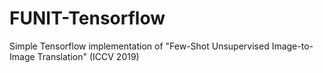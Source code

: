 # FUNIT-Tensorflow
Simple Tensorflow implementation of "Few-Shot Unsupervised Image-to-Image Translation" (ICCV 2019)
